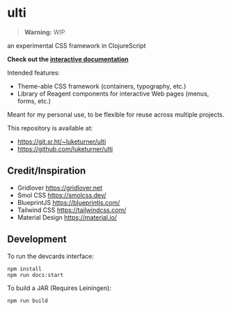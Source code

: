 # ulti

> **Warning:** WIP

an experimental CSS framework in ClojureScript

**Check out the [interactive documentation](https://lt-ui.netlify.app)**

Intended features:

- Theme-able CSS framework (containers, typography, etc.)
- Library of Reagent components for interactive Web pages (menus, forms, etc.)

Meant for my personal use, to be flexible for reuse across multiple projects.

This repository is available at:

- https://git.sr.ht/~luketurner/ulti
- https://github.com/luketurner/ulti

## Credit/Inspiration

- Gridlover https://gridlover.net
- Smol CSS https://smolcss.dev/
- BlueprintJS https://blueprintjs.com/
- Tailwind CSS https://tailwindcss.com/
- Material Design https://material.io/

## Development

To run the devcards interface:

```
npm install
npm run docs:start
```

To build a JAR (Requires Leiningen):

```
npm run build
```
